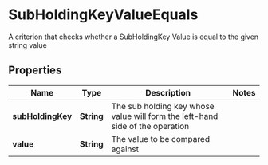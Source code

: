 

# SubHoldingKeyValueEquals

A criterion that checks whether a SubHoldingKey Value is equal to the given string value

## Properties

| Name | Type | Description | Notes |
|------------ | ------------- | ------------- | -------------|
|**subHoldingKey** | **String** | The sub holding key whose value will form the left-hand side of the operation |  |
|**value** | **String** | The value to be compared against |  |



